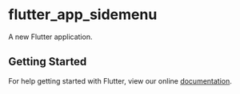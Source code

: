 # flutter_app_sidemenu

A new Flutter application.

## Getting Started

For help getting started with Flutter, view our online
[documentation](https://flutter.io/).
